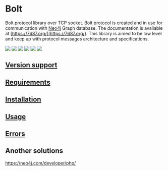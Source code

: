 # Bolt

Bolt protocol library over TCP socket. Bolt protocol is created and in use for communication
with [Neo4j](https://neo4j.com/) Graph database. The documentation is available
at [https://7687.org/](https://7687.org/). This library is aimed to be low level and keep up with protocol messages
architecture and specifications.

![](https://img.shields.io/badge/phpunit-passed-success) ![](https://img.shields.io/badge/coverage-87%25-green) ![](https://img.shields.io/github/stars/stefanak-michal/Bolt) ![](https://img.shields.io/packagist/dt/stefanak-michal/bolt) ![](https://img.shields.io/github/v/release/stefanak-michal/bolt) ![](https://img.shields.io/github/commits-since/stefanak-michal/bolt/latest)

## [Version support](https://github.com/stefanak-michal/Bolt/wiki/Version-support)

## [Requirements](https://github.com/stefanak-michal/Bolt/wiki/Requirements)

## [Installation](https://github.com/stefanak-michal/Bolt/wiki/Installation)

## [Usage](https://github.com/stefanak-michal/Bolt/wiki/Usage)

## [Errors](https://github.com/stefanak-michal/Bolt/wiki/Errors)

## Another solutions

https://neo4j.com/developer/php/
